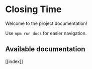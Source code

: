 # Closing Time

Welcome to the project documentation!

Use `npm run docs` for easier navigation.

## Available documentation

[[index]]
